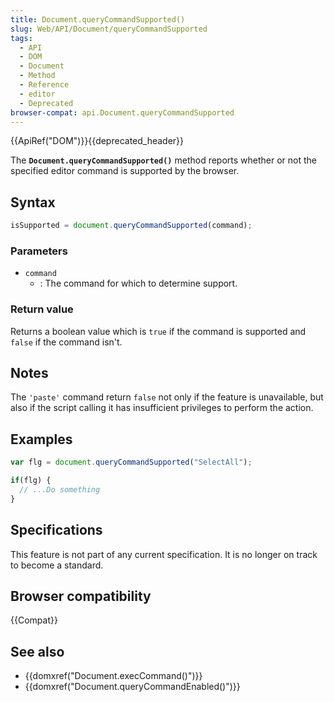 ```yaml
---
title: Document.queryCommandSupported()
slug: Web/API/Document/queryCommandSupported
tags:
  - API
  - DOM
  - Document
  - Method
  - Reference
  - editor
  - Deprecated
browser-compat: api.Document.queryCommandSupported
---
```

{{ApiRef("DOM")}}{{deprecated_header}}

The **`Document.queryCommandSupported()`** method reports
whether or not the specified editor command is supported by the browser.

## Syntax

```js
isSupported = document.queryCommandSupported(command);
```

### Parameters

- `command`
  - : The command for which to determine support.

### Return value

Returns a boolean value which is `true` if the command is supported
and `false` if the command isn't.

## Notes

The `'paste'` command return `false` not only if the feature is
unavailable, but also if the script calling it has insufficient privileges to perform
the action.

## Examples

```js
var flg = document.queryCommandSupported("SelectAll");

if(flg) {
  // ...Do something
}
```

## Specifications

This feature is not part of any current specification. It is no longer on track to become a standard.

## Browser compatibility

{{Compat}}

## See also

- {{domxref("Document.execCommand()")}}
- {{domxref("Document.queryCommandEnabled()")}}
